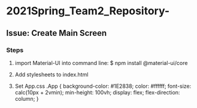 # 2021Spring_Team2_Repository-

## Issue: Create Main Screen

### Steps

1. import Material-UI into command line:
    $ npm install @material-ui/core

2. Add stylesheets to index.html <head>
    <link rel="stylesheet" href="https://fonts.googleapis.com/css?family=Roboto:300,400,500,700&display=swap" />
    <link rel="stylesheet" href="https://fonts.googleapis.com/icon?family=Material+Icons" />

3. Set App.css
    .App {
        background-color: #1E2838;
        color: #ffffff;
        font-size: calc(10px + 2vmin);
        min-height: 100vh;
        display: flex;
        flex-direction: column;
    }

